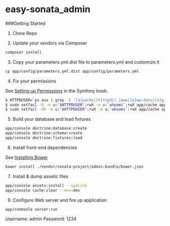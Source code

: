 easy-sonata_admin
=================

###Getting Started

1) Clone Repo

2) Update your vendors via Composer

```bash
composer install
```

3) Copy your parameters.yml.dist file to parameters.yml and customize it

```bash
cp app/config/parameters.yml.dist app/config/parameters.yml
```

4) Fix your permissions

 See [Setting up Permissions](http://symfony.com/doc/2.3/book/installation.html#checking-symfony-application-configuration-and-setup) in the Symfony book.

```bash
$ HTTPDUSER=`ps aux | grep -E '[a]pache|[h]ttpd|[_]www|[w]ww-data|[n]ginx' | grep -v root | head -1 | cut -d\  -f1`
$ sudo setfacl -R -m u:"$HTTPDUSER":rwX -m u:`whoami`:rwX app/cache app/logs
$ sudo setfacl -dR -m u:"$HTTPDUSER":rwX -m u:`whoami`:rwX app/cache app/logs
```

5) Build your database and load fixtures

```bash
app/console doctrine:database:create
app/console doctrine:schema:create
app/console doctrine:fixtures:load
```

6) Install front-end dependencies

See [Installing Bower](http://bower.io/#install-bower)

```bash
bower install ./vendor/sonata-project/admin-bundle/bower.json
```

7) Install & dump assetic files

```bash
app/console assets:install --symlink
app/console cache:clear --env=dev
```

9) Configure Web server and fire up application

```bash
app/conmsole server:run
```

 Username: admin
 Password: 1234
